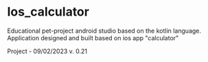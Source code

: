 # Ios_calculator

Educational pet-project android studio based on the kotlin language. Application designed and built based on ios app "calculator"

Project - 09/02/2023 v. 0.21
